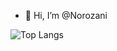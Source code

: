 - 👋 Hi, I’m @Norozani

![Top Langs](https://github-readme-stats.vercel.app/api/top-langs/?username=Norozani&hide=javascript,html,css)
